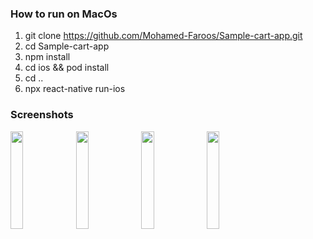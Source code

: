 ### How to run on MacOs

1. git clone https://github.com/Mohamed-Faroos/Sample-cart-app.git
2. cd Sample-cart-app
3. npm install
4. cd ios && pod install
5. cd ..
6. npx react-native run-ios

### Screenshots
<image src="https://github.com/Mohamed-Faroos/Sample-cart-app/assets/42246645/11a68162-8435-4222-8d3d-4a7fd29b4fb3" width="20%">
<image src="https://github.com/Mohamed-Faroos/Sample-cart-app/assets/42246645/3b6f607d-3bab-4b1e-999e-b4a64ff50890" width="20%">
<image src="https://github.com/Mohamed-Faroos/Sample-cart-app/assets/42246645/1a50d1a9-a8b7-4c6d-9ad0-e633aba26956" width="20%">
<image src="https://github.com/Mohamed-Faroos/Sample-cart-app/assets/42246645/b422cbd1-92bc-4e7b-b317-019187e1ce0b" width="20%">
